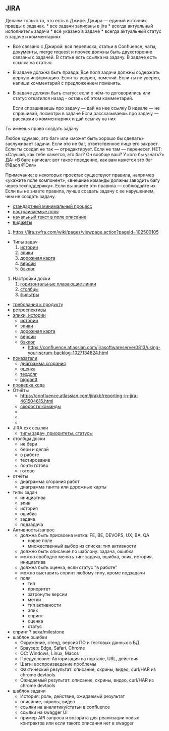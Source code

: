 ## JIRA

Делаем только то, что есть в Джире. Джира — единый источник правды о задачах.
	* все задачи записаны в jira
	* всегда актуальный исполнитель задачи
	* всё указано в задаче
	* всегда актуальный статус в задаче и комментариях
 * Всё связано с Джирой: вся переписка, статьи в Confluence, чаты, документы, merge request и прочее должны быть двухсторонне связаны с задачей. В статье есть ссылка на задачу. В задаче есть ссылка на статью.
 * В задаче должна быть правда: Все поля задачи должны содержать верную информацию. Если ты уверен, поменяй. Если ты не уверен, напиши комментарий с предложением поменять.
 * В задаче должен быть статус: если о чём-то договорились или статус откатился назад - оставь об этом комментарий.

    Если спрашиваешь про задачу — дай на нее ссылку
    В идеале — не спрашивай, посмотри в задаче
    Если рассказываешь про задачу — расскажи в комментариях и дай ссылку на них

Ты имеешь право создать задачу

Любое «думаю, это баг» или «может быть хорошо бы сделать» заслуживает задачи. Если это не баг, ответственное лицо его закроет. Если ты создал не так — отредактирует. Если не там — перенесет. НЕТ: «Слушай, как тебе кажется, это баг? Он вообще ваш? У кого бы узнать?» ДА: «В баге написал: вот такое поведение, как вам кажется это баг @Вася @Оля»

Примечание: в некоторых проектах существуют правила, например «укажите поле компонент», «внешние команды должны заводить багу через техподдержку». Если вы знаете эти правила — соблюдайте их. Если вы не знаете правила, лучше создать задачу с ее нарушением, чем не создать задачу.

* [стандартный минимальный процесс](https://www.atlassian.com/ru/agile/project-management/workflow)
* [настраиваемые поля](https://support.atlassian.com/jira-software-cloud/docs/available-custom-fields-for-team-managed-projects/)
* [начальный текст в поле описание](https://confluence.atlassian.com/adminjiraserver/configuring-contexts-and-default-values-for-the-description-field-1047552727.html)
* [виджеты](https://confluence.atlassian.com/jiracoreserver073/configuring-dashboards-861257079.html#CustomizingtheDashboard-add_gadget)
 1. https://jira.zyfra.com/wiki/pages/viewpage.action?pageId=102500105
* Типы задач
	1. [истории](https://www.atlassian.com/ru/agile/project-management/user-stories)
	1. [эпики](https://www.atlassian.com/ru/agile/project-management/epics)
	1. [дорожная карта](https://www.atlassian.com/ru/software/jira/features/roadmaps?tab=basic)
	1. [версии](https://www.atlassian.com/ru/agile/tutorials/versions)
	1. [бэклог](https://www.atlassian.com/ru/agile/scrum/backlogs)
 1. Настройки доски
	1. [горизонтальные плавающие линии](https://confluence.atlassian.com/jirasoftwareserver/configuring-swimlanes-938845294.html)
	1. [столбцы](https://confluence.atlassian.com/jirasoftwareserver/configuring-columns-938845277.html)
	1. [фильтры](https://confluence.atlassian.com/jirasoftwareserver/configuring-filters-938845268.html)

 * [требования к продукту](https://www.atlassian.com/ru/agile/product-management/requirements)
 * [ретроспективы](https://www.atlassian.com/ru/agile/scrum/retrospectives)
 * [эпики, истории](https://www.atlassian.com/ru/agile/project-management/epics-stories-themes)
	* [истории](https://www.atlassian.com/ru/agile/project-management/user-stories)
	* [эпики](https://www.atlassian.com/ru/agile/project-management/epics)
	* [дорожная карта](https://www.atlassian.com/ru/software/jira/features/roadmaps?tab=basic)
	* [версии](https://www.atlassian.com/ru/agile/tutorials/versions)
	* [бэклог](https://www.atlassian.com/ru/agile/scrum/backlogs)
		* https://confluence.atlassian.com/jirasoftwareserver0813/using-your-scrum-backlog-1027134824.html
 * [показатели](https://www.atlassian.com/ru/agile/project-management/metrics)
 	* [диаграмма сгорания](https://www.atlassian.com/ru/agile/tutorials/burndown-charts)
 	* [оценка](https://www.atlassian.com/ru/agile/project-management/estimation)
	* [техдолг](https://www.atlassian.com/ru/agile/software-development/technical-debt)
	* [biggantt](https://wiki.softwareplant.com/doc/all/other-features/widgets/app-widget?product=eu.softwareplant.biggantt)
 * [проверка кода](https://www.atlassian.com/ru/agile/software-development/code-reviews)
 * Отчёты
	* https://confluence.atlassian.com/jirakb/reporting-in-jira-461504615.html
	* [скорость команды](https://confluence.atlassian.com/jirakb/reporting-in-jira-461504615.html)
	* []()
	* []()
	* []()
 * JIRA.ххх ссылки
	* [типы задач, приоритеты, статусы](https://jira.XXXXXX.com/secure/ShowConstantsHelp.jspa?decorator=popup#IssueTypes)
 * столбцы доски
	* не бери
	* бери и делай
	* в работе
	* тестирование
	* почти готово
	* готово
 * отчёты
	* диаграмма сгорания работ
	* диаграмма гантта или дорожные карты
 * типы задач
	* инициатива
	* эпик
	* история
	* ошибка
	* задача
	* подзадача
 * Активность/запрос
	* должна быть присвоена метка: FE, BE, DEVOPS, UX, BA, QA
		* новое поле
		* множественный выбор из списка: тип активности
	* должно быть описание по шаблону: задача, ошибка
	* можно свободно менять тип: задача, ошибка, эпик, история, инициатива
	* должна быть оценка, если статус "в работе"
	* можно выставить спринт любому типу, кроме подзадачи
	* поля
		* тип
		* приоритет
		* затронуты версии
		* метки
		* тип активности
		* эпик
		* спринт
		* оценка
		* статус
 * спринт
 	? веха/milestone
 * шаблон ошибки
	* Окружение, стенд, версия ПО и тестовых данных в БД
	* Браузер: Edge, Safari, Chrome
	* ОС: Windows, Linux, Macos
	* Предусловие: Авторизация на портале, URL, действия
	* Шаги: воспроизведение проблемы
	* Фактический результат: описание, скрины, видео, curl/HAR из chrome devtools
	* Ожидаемый результат: описание, скрины, видео, curl/HAR из chrome devtools
 * шаблон задачи
	* История: роль, действие, ожидаемый результат
	* описание, скрины, видео
	* ссылки на аналитику/статьи в confluence
	* ссылки на swagger UI
	* пример API запроса и возврата для реализации новых контрактов или если такого описания нет в swagger
